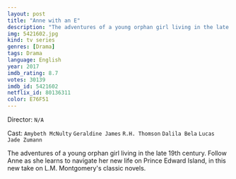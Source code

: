 ```yaml
---
layout: post
title: "Anne with an E"
description: "The adventures of a young orphan girl living in the late 19th century. Follow Anne as she learns to navigate her new life on Prince Edward Island, in this new take on L.M. Montgomery's classic novels..."
img: 5421602.jpg
kind: tv series
genres: [Drama]
tags: Drama 
language: English
year: 2017
imdb_rating: 8.7
votes: 30139
imdb_id: 5421602
netflix_id: 80136311
color: E76F51
---
```

Director: `N/A`  

Cast: `Amybeth McNulty` `Geraldine James` `R.H. Thomson` `Dalila Bela` `Lucas Jade Zumann` 

The adventures of a young orphan girl living in the late 19th century. Follow Anne as she learns to navigate her new life on Prince Edward Island, in this new take on L.M. Montgomery's classic novels.
